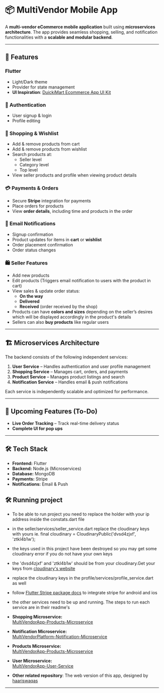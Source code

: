 # 📦 MultiVendor Mobile App  

A **multi-vendor eCommerce mobile application** built using **microservices architecture**. The app provides seamless shopping, selling, and notification functionalities with a **scalable and modular backend**.  

---

## 🚀 Features  

### Flutter
- Light/Dark theme
- Provider for state management
- **UI Inspiration**: [DuickiMart Ecommerce App UI Kit](https://www.figma.com/design/0G4rVugudoCzz3qDVIJJbP/DuickiMart-Ecommerce-App-UI-Kit-(Modern-Online-Shopping-Experience---Next-Gen-eCommerce-UI)-(Community)?node-id=181-4668)


### 🔑 Authentication  
- User signup & login  
- Profile editing  

### 🛒 Shopping & Wishlist  
- Add & remove products from cart  
- Add & remove products from wishlist  
- Search products at:  
  - Seller level  
  - Category level  
  - Top level  
- View seller products and profile when viewing product details  

### 💳 Payments & Orders  
- Secure **Stripe** integration for payments  
- Place orders for products  
- View **order details**, including time and products in the order  

### 🔔 Email Notifications  
- Signup confirmation  
- Product updates for items in **cart** or **wishlist**  
- Order placement confirmation  
- Order status changes  

### 🛍️ Seller Features  
- Add new products  
- Edit products (Triggers email notification to users with the product in cart)  
- View sales & update order status:  
  - **On the way**  
  - **Delivered**  
  - **Received** (order received by the shop)  
- Products can have **colors and sizes** depending on the seller’s desires which will be displayed accordingly in the product's details  
- Sellers can also **buy products** like regular users  

---

## 🏗 Microservices Architecture  
The backend consists of the following independent services:  
1. **User Service** – Handles authentication and user profile management  
2. **Shopping Service** – Manages cart, orders, and payments  
3. **Product Service** – Manages product listings and search  
4. **Notification Service** – Handles email & push notifications  

Each service is independently scalable and optimized for performance.  

---

## 📌 Upcoming Features (To-Do)  
- **Live Order Tracking** – Track real-time delivery status  
- **Complete UI for pop ups**
---

## 🛠 Tech Stack  
- **Frontend:** Flutter  
- **Backend:** Node.js (Microservices)  
- **Database:** MongoDB  
- **Payments:** Stripe  
- **Notifications:** Email & Push  

## 🛠 Running project  
- To be able to run project you need to replace the <your ip address > holder with your ip address inside the constats.dart file
- in the seller/services/seller_service.dart replace the cloudinary keys with yours ie.       final cloudinary = CloudinaryPublic('dvsd4zjxf', 'ztkl4b1w');
- the keys used in this project have been destroyed so you may get some cloudinary error if you do not have your own keys
- the 'dvsd4zjxf' and 'ztkl4b1w' should be from your cloudinary.Get your keys from [cloudinary's website](https://console.cloudinary.com/)
- replace the cloudinary keys in the profile/services/profile_service.dart as well

- follow [Flutter Stripe package docs](https://pub.dev/packages/flutter_stripe) to integrate stripe for android and ios
- the other services need to be up and running. The steps to run each service are in their readme's

- **Shopping Microservice:**  
  [MultiVendorApp-Products-Microservice](https://github.com/samuel2l/MultivendorPlatform-Shopping-Service)

- **Notification Microservice:**  
  [MultiVendorPlatform-Notification-Microservice](https://github.com/samuel2l/MultiVendorPlatform-Notification-Microservice)

- **Products Microservice:**  
  [MultiVendorApp-Products-Microservice](https://github.com/samuel2l/MultiVendorApp-Products-Microservice)

- **User Microservice:**  
  [MultiVendorApp-User-Service](https://github.com/samuel2l/MultiVendorApp-User-Service)

- **Other related repository**: The web version of this app, designed by [haariswaqas](https://github.com/haariswaqas//MultivendorPlatform-Shopping-Frontend)
---

